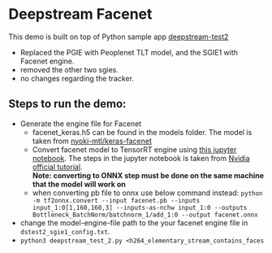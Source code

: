 # Deepstream Facenet
This demo is built on top of Python sample app [deepstream-test2](https://github.com/NVIDIA-AI-IOT/deepstream_python_apps/tree/master/apps/deepstream-test2) 
 - Replaced the PGIE with Peoplenet TLT model, and the SGIE1 with Facenet engine. 
 - removed the other two sgies. 
 - no changes regarding the tracker.

## Steps to run the demo:

- Generate the engine file for Facenet 
  - facenet_keras.h5 can be found in the models folder. The model is taken from [nyoki-mtl/keras-facenet](https://github.com/nyoki-mtl/keras-facenet)
  - Convert facenet model to TensorRT engine using [this jupyter notebook](https://github.com/riotu-lab/tf2trt_with_onnx). The steps in the jupyter notebook is taken  from [Nvidia official tutorial](https://developer.nvidia.com/blog/speeding-up-deep-learning-inference-using-tensorflow-onnx-and-tensorrt/).  
  **Note: converting to ONNX step must be done on the same machine that the model will work on**
  - when converting pb file to onnx use below command instead:
  `python -m tf2onnx.convert --input facenet.pb --inputs input_1:0[1,160,160,3] --inputs-as-nchw input_1:0 --outputs Bottleneck_BatchNorm/batchnorm_1/add_1:0 --output facenet.onnx`
- change the model-engine-file path to the your facenet engine file in `dstest2_sgie1_config.txt`.
- `python3 deepstream_test_2.py <h264_elementary_stream_contains_faces`
